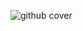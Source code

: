 ![github cover](https://github.com/tarek-mo/tarek-mo/assets/78443648/54cbe10d-4913-4478-a283-7b0e744a6dee)

